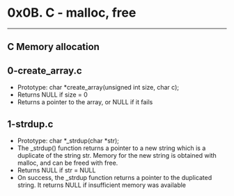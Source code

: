 # 0x0B. C - malloc, free
---
C Memory allocation
---
## 0-create_array.c
- Prototype: char *create_array(unsigned int size, char c);
- Returns NULL if size = 0
- Returns a pointer to the array, or NULL if it fails
## 1-strdup.c
- Prototype: char *_strdup(char *str);
- The _strdup() function returns a pointer to a new string which is a duplicate of the string str. Memory for the new string is obtained with malloc, and can be freed with free.
- Returns NULL if str = NULL
- On success, the _strdup function returns a pointer to the duplicated string. It returns NULL if insufficient memory was available
